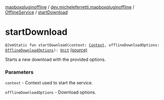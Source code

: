 [mapboxpluginoffline](../../index.md) / [dev.micheleferretti.mapboxpluginoffline](../index.md) / [OfflineService](index.md) / [startDownload](./start-download.md)

# startDownload

`@JvmStatic fun startDownload(context: `[`Context`](https://developer.android.com/reference/android/content/Context.html)`, offlineDownloadOptions: `[`OfflineDownloadOptions`](../../dev.micheleferretti.mapboxpluginoffline.model/-offline-download-options/index.md)`): `[`Unit`](https://kotlinlang.org/api/latest/jvm/stdlib/kotlin/-unit/index.html) [(source)](https://github.com/xit0c/mapbox-plugin-offline/tree/master/mapboxpluginoffline/src/main/java/dev/micheleferretti/mapboxpluginoffline/OfflineService.kt#L44)

Starts a new download with the provided options.

### Parameters

`context` - Context used to start the service.

`offlineDownloadOptions` - Download options.